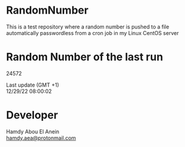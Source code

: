 # RandomNumber    
This is a test repository where a random number is pushed to a file automatically passwordless from a cron job in my Linux CentOS server    
# Random Number of the last run   
24572
      
Last update (GMT +1)    
12/29/22 08:00:02
# Developer    
Hamdy Abou El Anein   
hamdy.aea@protonmail.com
